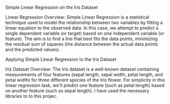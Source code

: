 Simple Linear Regression on the Iris Dataset

Linear Regression Overview: Simple Linear Regression is a statistical technique used to model the relationship between two variables by fitting a linear equation to the observed data. In this case, we attempt to predict a single dependent variable (or target) based on one independent variable (or feature). The aim is to find a line that best fits the data points, minimizing the residual sum of squares (the distance between the actual data points and the predicted values).

Applying Simple Linear Regression to the Iris Dataset

Iris Dataset Overview: The Iris dataset is a well-known dataset containing measurements of four features (sepal length, sepal width, petal length, and petal width) for three different species of the Iris flower. For simplicity in this linear regression task, we'll predict one feature (such as petal length) based on another feature (such as sepal length). I have used the necessary libraries to to this projec.
